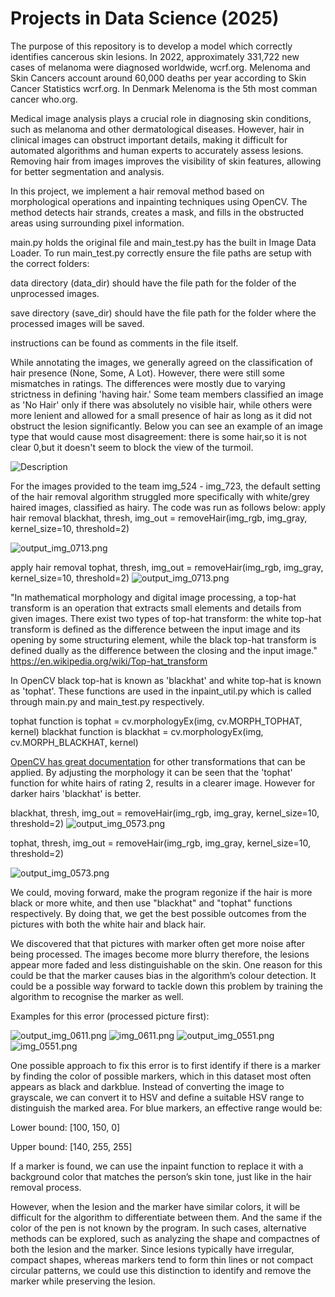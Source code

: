 # Projects in Data Science (2025)

The purpose of this repository is to develop a model which correctly identifies cancerous skin lesions.
In 2022, approximately 331,722 new cases of melanoma were diagnosed worldwide, wcrf.org.
Melenoma and Skin Cancers account around 60,000 deaths per year according to Skin Cancer Statistics wcrf.org.
In Denmark Melenoma is the 5th most comman cancer who.org.

Medical image analysis plays a crucial role in diagnosing skin conditions, such as melanoma and other dermatological diseases. However, hair in clinical images can obstruct important details, making it difficult for automated algorithms and human experts to accurately assess lesions. Removing hair from images improves the visibility of skin features, allowing for better segmentation and analysis.

In this project, we implement a hair removal method based on morphological operations and inpainting techniques using OpenCV. The method detects hair strands, creates a mask, and fills in the obstructed areas using surrounding pixel information.

main.py holds the original file and main_test.py has the built in Image Data Loader. To run main_test.py correctly ensure the file paths are setup with the correct folders:

data directory (data_dir) should have the file path for the folder of the unprocessed images. 

save directory (save_dir) should have the file path for the folder where the processed images will be saved.

instructions can be found as comments in the file itself.

While annotating the images, we generally agreed on the classification of hair presence (None, Some, A Lot). However, there were still some mismatches in ratings. The differences were mostly due to varying strictness in defining 'having hair.' Some team members classified an image as 'No Hair' only if there was absolutely no visible hair, while others were more lenient and allowed for a small presence of hair as long as it did not obstruct the lesion significantly. Below you can see an example of an image type that would cause most disagreement: there is some hair,so it is not clear 0,but it doesn't seem to block the view of the turmoil.

![Description](https://github.com/Peter-mitch1/2025-FYP-groupE/blob/main/data/img_0582.png?raw=true)


For the images provided to the team img_524 - img_723, the default setting of the hair removal algorithm struggled more specifically with white/grey haired images, classified as hairy.
The code was run as follows below:
apply hair removal
blackhat, thresh, img_out = removeHair(img_rgb, img_gray, kernel_size=10, threshold=2)

![output_img_0713.png](https://github.com/Peter-mitch1/2025-FYP-groupE/blob/main/data/output_img_0713BH.png)

apply hair removal
tophat, thresh, img_out = removeHair(img_rgb, img_gray, kernel_size=10, threshold=2)
![output_img_0713.png](https://github.com/Peter-mitch1/2025-FYP-groupE/blob/main/data/output_img_0713WH.png)

"In mathematical morphology and digital image processing, a top-hat transform is an operation that extracts small elements and details from given images. There exist two types of top-hat transform: the white top-hat transform is defined as the difference between the input image and its opening by some structuring element, while the black top-hat transform is defined dually as the difference between the closing and the input image."
https://en.wikipedia.org/wiki/Top-hat_transform

In OpenCV black top-hat is known as 'blackhat' and white top-hat is known as 'tophat'.
These functions are used in the inpaint_util.py which is called through main.py and main_test.py respectively.

tophat function is tophat = cv.morphologyEx(img, cv.MORPH_TOPHAT, kernel)
blackhat function is blackhat = cv.morphologyEx(img, cv.MORPH_BLACKHAT, kernel)

[OpenCV has great documentation](https://docs.opencv.org/4.x/d9/d61/tutorial_py_morphological_ops.html) for other transformations that can be applied.
By adjusting the morphology it can be seen that the 'tophat' function for white hairs of rating 2, results in a clearer image.
However for darker hairs 'blackhat' is better.

blackhat, thresh, img_out = removeHair(img_rgb, img_gray, kernel_size=10, threshold=2)
![output_img_0573.png](https://github.com/Peter-mitch1/2025-FYP-groupE/blob/main/data/output_img_0573BH.png)


tophat, thresh, img_out = removeHair(img_rgb, img_gray, kernel_size=10, threshold=2)

![output_img_0573.png](https://github.com/Peter-mitch1/2025-FYP-groupE/blob/main/data/output_img_0573WH.png)

We could, moving forward, make the program regonize if the hair is more black or more white, and then use "blackhat" and "tophat" functions respectively. By doing that, we get the best possible outcomes from the pictures with both the white hair and black hair. 



We discovered that that pictures with marker often get more noise after being processed. The images become more blurry therefore, the lesions appear more faded and less distinguishable on the skin. One reason for this could be that the marker causes bias in the algorithm’s colour detection. It could be a possible way forward to tackle down this problem by training the algorithm to recognise the marker as well.


Examples for this error (processed picture first):


![output_img_0611.png](https://github.com/Peter-mitch1/2025-FYP-groupE/blob/main/data/output_img_0611.png)
![img_0611.png](https://github.com/Peter-mitch1/2025-FYP-groupE/blob/main/data/img_0611.png)
![output_img_0551.png](https://github.com/Peter-mitch1/2025-FYP-groupE/blob/main/data/output_img_0551.png)
![img_0551.png](https://github.com/Peter-mitch1/2025-FYP-groupE/blob/main/data/img_0551.png)


One possible approach to fix this error is to first identify if there is a marker by finding the color of possible markers, which in this dataset most often appears as black and darkblue. Instead of converting the image to grayscale, we can convert it to HSV and define a suitable HSV range to distinguish the marked area. For blue markers, an effective range would be:

Lower bound: [100, 150, 0]

Upper bound: [140, 255, 255]

If a marker is found, we can use the inpaint function to replace it with a background color that matches the person’s skin tone, just like in the hair removal process.

However, when the lesion and the marker have similar colors, it will be difficult for the algorithm to differentiate between them. And the same if the color of the pen is not known by the program. In such cases, alternative methods can be explored, such as analyzing the shape and compactnes of both the lesion and the marker. Since lesions typically have irregular, compact shapes, whereas markers tend to form thin lines or not compact circular patterns, we could use this distinction to identify and remove the marker while preserving the lesion. 


